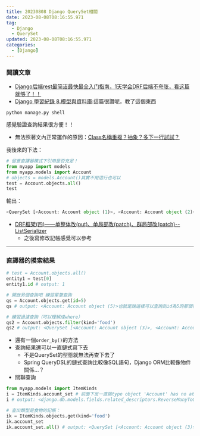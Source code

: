 ```yaml
---
title: 20230808 Django QuerySet相關
date: 2023-08-08T08:16:55.971
tag:
  - Django
  - QuerySet
updated: 2023-08-08T08:16:55.971
categories:
  - [Django]
---
```

### 閱讀文章
- [Django后端rest最简洁最快最全入门指南，1天学会DRF后端不夸张，看这篇就够了！！](https://zhuanlan.zhihu.com/p/277465995)
- [Django 學習紀錄 8.模型與資料庫](https://ithelp.ithome.com.tw/articles/10212427):這篇很讚呢，教了這個東西
```shell
python manage.py shell
```
感覺驗證查詢結果很方便！！
  - 無法照著文內正常運作的原因：[Class名稱重複？](https://blog.csdn.net/qq_41638872/article/details/130653841)[抽象？](https://stackoverflow.com/questions/35543695/type-object-x-has-no-attribute-objects)[多下一行試試？](https://www.reddit.com/r/django/comments/v2bhsg/type_object_user_has_no_attribute_objects/)

  我後來的下法：
  ```python
  # 留意直譯器模式下引用是否充足！
  from myapp import models
  from myapp.models import Account
  # objects = models.Account()其實不用這行也可以
  test = Account.objects.all()
  test
  ```
  輸出：
  ```py
  <QuerySet [<Account: Account object (1)>, <Account: Account object (2)>, <Account: Account object (3)>, <Account: Account object (4)>, <Account: Account object (5)>, <Account: Account object (6)>, <Account: Account object (7)>]>
  ```
- [DRF框架(四)——单整体改(put)、单局部改(patch)、群局部改(patch)--ListSerializer](https://www.cnblogs.com/wangcuican/p/11695273.html)
  - 之後寫修改記帳感覺可以參考

***
### 直譯器的摸索結果
```python
# test = Account.objects.all()
entity1 = test[0]
entity1.id # output: 1

# 開啟另個查詢吧 練習單筆查詢
qs = Account.objects.get(id=5)
qs # output: <Account: Account object (5)>也就是說這樣可以查詢到id為5的那個物件～

# 練習過濾查詢（可以理解成where）
qs2 = Account.objects.filter(kind='food')
qs2 # output: <QuerySet [<Account: Account object (3)>, <Account: Account object (4)>, <Account: Account object (5)>, <Account: Account object (6)>, <Account: Account object (7)>]>
```
- 還有一個`order_by()`的方法
- 查詢結果還可以一直鏈式寫下去
  - 不是QuerySet的型態就無法再查下去了
  - Spring QueryDSL的鏈式查詢比較像SQL語句，Django ORM比較像物件關係...？
- 關聯查詢
```py
from myapp.models import ItemKinds
i = ItemKinds.account_set # 前面下反一直跳type object 'Account' has no attribute 'itemkinds_set'，總之要注意自己models設計的關聯關係
i # output: <django.db.models.fields.related_descriptors.ReverseManyToOneDescriptor at 0x1dde2dac050>

# 查出類型是食物的記帳：
ik = ItemKinds.objects.get(kind='food')
ik.account_set
ik.account_set.all() # output: <QuerySet [<Account: Account object (3)>, <Account: Account object (4)>, <Account: Account object (5)>, <Account: Account object (6)>, <Account: Account object (7)>]>
```